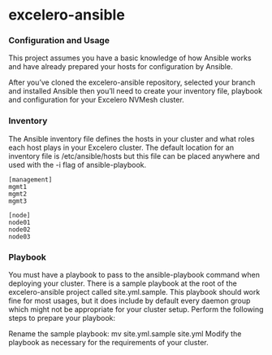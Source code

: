 # excelero-ansible

### Configuration and Usage
This project assumes you have a basic knowledge of how Ansible works and have
already prepared your hosts for configuration by Ansible.

After you’ve cloned the excelero-ansible repository, selected your branch and
installed Ansible then you’ll need to create your inventory file, playbook and
configuration for your Excelero NVMesh cluster.


### Inventory

The Ansible inventory file defines the hosts in your cluster and what roles
each host plays in your Excelero cluster. The default location for an inventory
file is /etc/ansible/hosts but this file can be placed anywhere and used with
the -i flag of ansible-playbook.

```
[management]
mgmt1
mgmt2
mgmt3

[node]
node01
node02
node03
```

### Playbook
You must have a playbook to pass to the ansible-playbook command when deploying your cluster. There is a sample playbook at the root of the excelero-ansible project called site.yml.sample. This playbook should work fine for most usages, but it does include by default every daemon group which might not be appropriate for your cluster setup. Perform the following steps to prepare your playbook:

Rename the sample playbook: mv site.yml.sample site.yml
Modify the playbook as necessary for the requirements of your cluster.